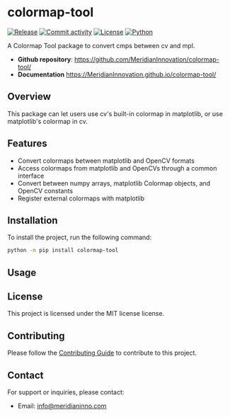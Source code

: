 # colormap-tool

[![Release](https://img.shields.io/github/v/release/MeridianInnovation/colormap-tool)](https://img.shields.io/github/v/release/MeridianInnovation/colormap-tool)
[![Commit activity](https://img.shields.io/github/commit-activity/m/MeridianInnovation/colormap-tool)](https://img.shields.io/github/commit-activity/m/MeridianInnovation/colormap-tool)
[![License](https://img.shields.io/github/license/MeridianInnovation/colormap-tool)](https://img.shields.io/github/license/MeridianInnovation/colormap-tool)
[![Python](https://img.shields.io/badge/python-%3E%3D3.10%2C%3C%3D3.13-blue)](https://img.shields.io/badge/python-%3E%3D3.10%2C%3C%3D3.13-blue)

A Colormap Tool package to convert cmps between cv and mpl.

- **Github repository**: <https://github.com/MeridianInnovation/colormap-tool/>
- **Documentation** <https://MeridianInnovation.github.io/colormap-tool/>

## Overview

This package can let users use cv's built-in colormap in matplotlib, or use matplotlib's colormap in cv.

## Features

- Convert colormaps between matplotlib and OpenCV formats
- Access colormaps from matplotlib and OpenCVs through a common interface
- Convert between numpy arrays, matplotlib Colormap objects, and OpenCV constants
- Register external colormaps with matplotlib

## Installation

To install the project, run the following command:

```bash
python -m pip install colormap-tool
```

## Usage

## License

This project is licensed under the MIT license license.

## Contributing

Please follow the [Contributing Guide](./CONTRIBUTING.md) to contribute to this project.

## Contact

For support or inquiries, please contact:

- Email: info@meridianinno.com
